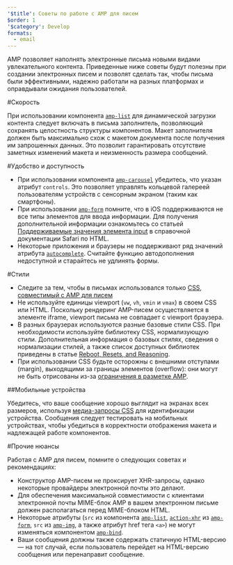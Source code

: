 ```yaml
---
'$title': Советы по работе с AMP для писем
$order: 1
'$category': Develop
formats:
  - email
---
```


AMP позволяет наполнять электронные письма новыми видами увлекательного контента. Приведенные ниже советы будут полезны при создании электронных писем и позволят сделать так, чтобы письма были эффективными, надежно работали на разных платформах и оправдывали ожидания пользователей.

#Скорость

При использовании компонента [`amp-list`](../../../documentation/components/reference/amp-list.md?format=email) для динамической загрузки контента следует включать в письма заполнитель, позволяющий сохранять целостность структуры компонентов. Макет заполнителя должен быть максимально схож с макетом документа после получения им запрошенных данных. Это позволит гарантировать отсутствие заметных изменений макета и неизменность размера сообщений.

#Удобство и доступность

- При использовании компонента [`amp-carousel`](../../components/reference/amp-carousel-v0.1.md?format=email) убедитесь, что указан атрибут `controls`. Это позволяет управлять кольцевой галереей пользователям устройств с сенсорным экраном (таким как смартфоны).
- При использовании [`amp-form`](../../../documentation/components/reference/amp-form.md?format=email) помните, что в iOS поддерживаются не все типы элементов для ввода информации. Для получения дополнительной информации ознакомьтесь со статьей [Поддерживаемые значения элемента input](https://developer.apple.com/library/archive/documentation/AppleApplications/Reference/SafariHTMLRef/Articles/InputTypes.html) в справочной документации Safari по HTML.
- Некоторые приложения и браузеры не поддерживают ряд значений атрибута [`autocomplete`](https://developer.mozilla.org/en-US/docs/Web/HTML/Attributes/autocomplete). Считайте функцию автодополнения недоступной и старайтесь не удлинять формы.

#Стили

- Следите за тем, чтобы в письмах использовался только [CSS, совместимый с AMP для писем](../learn/email-spec/amp-email-css.md?format=email)
- Не используйте единицы viewport (`vw`, `vh`, `vmin` и `vmax`) в своем CSS или HTML. Поскольку рендеринг AMP-писем осуществляется в элементе iframe, viewport письма не совпадает с viewport браузера.
- В разных браузерах используются разные базовые стили CSS. При необходимости используйте библиотеку CSS, нормализующую стили. Дополнительная информация о базовых стилях, сведения о нормализации стилей, а также список доступных библиотек приведены в статье [Reboot, Resets, and Reasoning](https://css-tricks.com/reboot-resets-reasoning/).
- При использовании CSS будьте осторожны с внешними отступами (margin), выходящими за границы элементов (overflow): они могут не быть отрисованы из-за [ограничения в разметке AMP](https://github.com/ampproject/amphtml/issues/13343#issuecomment-447380241).

##Мобильные устройства

Убедитесь, что ваше сообщение хорошо выглядит на экранах всех размеров, используя [медиа-запросы CSS](style_and_layout/control_layout.md?format=email) для идентификации устройства. Сообщения следует тестировать на мобильных устройствах, чтобы убедиться в корректности отображения макета и надлежащей работе компонентов.

#Прочие нюансы

Работая с AMP для писем, помните о следующих советах и рекомендациях:

- Конструктор AMP-писем не проксирует XHR-запросы, однако некоторые провайдеры электронной почты это делают.
- Для обеспечения максимальной совместимости с клиентами электронной почты MIME-блок AMP в вашем электронном письме должен располагаться перед MIME-блоком HTML.
- Некоторые атрибуты (`src` из компонента [`amp-list`](../../../documentation/components/reference/amp-list.md?format=email), [`action-xhr`](../../../documentation/components/reference/amp-form.md?format=email#action-xhr) из [`amp-form`](../../../documentation/components/reference/amp-form.md?format=email), `src` из [`amp-img`](../../../documentation/examples/documentation/amp-img.html?format=email), а также атрибут href тега `<a>`) не могут изменяться компонентом [`amp-bind`](../../../documentation/examples/documentation/amp-bind.html?format=email).
- Ваши сообщения должны также содержать статичную HTML-версию — на тот случай, если пользователь перейдет на HTML-версию сообщения или перенаправит сообщение.
